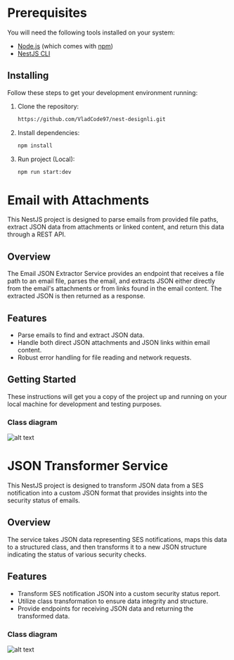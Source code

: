 # Prerequisites

You will need the following tools installed on your system:
- [Node.js](https://nodejs.org/en/download/) (which comes with [npm](http://npmjs.com/))
- [NestJS CLI](https://docs.nestjs.com/cli/overview)

## Installing

Follow these steps to get your development environment running:

1. Clone the repository:
   ```bash
   https://github.com/VladCode97/nest-designli.git

2. Install dependencies:
   ```bash
   npm install

2. Run project (Local):
   ```bash
   npm run start:dev

# Email with Attachments

This NestJS project is designed to parse emails from provided file paths, extract JSON data from attachments or linked content, and return this data through a REST API.

## Overview

The Email JSON Extractor Service provides an endpoint that receives a file path to an email file, parses the email, and extracts JSON either directly from the email's attachments or from links found in the email content. The extracted JSON is then returned as a response.

## Features

- Parse emails to find and extract JSON data.
- Handle both direct JSON attachments and JSON links within email content.
- Robust error handling for file reading and network requests.

## Getting Started

These instructions will get you a copy of the project up and running on your local machine for development and testing purposes.

### Class diagram
![alt text](https://res.cloudinary.com/dowlrsxjg/image/upload/v1720302097/jsonExtractor_cz3j3z.png)


# JSON Transformer Service

This NestJS project is designed to transform JSON data from a SES notification into a custom JSON format that provides insights into the security status of emails.

## Overview

The service takes JSON data representing SES notifications, maps this data to a structured class, and then transforms it to a new JSON structure indicating the status of various security checks.

## Features

- Transform SES notification JSON into a custom security status report.
- Utilize class transformation to ensure data integrity and structure.
- Provide endpoints for receiving JSON data and returning the transformed data.


### Class diagram
![alt text](https://res.cloudinary.com/dowlrsxjg/image/upload/v1720302890/json-transformer_gjhzwr.png)